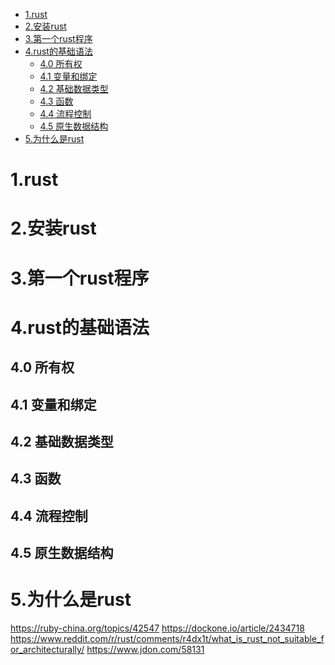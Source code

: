 
<!-- TOC -->

- [1.rust](#1rust)
- [2.安装rust](#2安装rust)
- [3.第一个rust程序](#3第一个rust程序)
- [4.rust的基础语法](#4rust的基础语法)
  - [4.0 所有权](#40-所有权)
  - [4.1 变量和绑定](#41-变量和绑定)
  - [4.2 基础数据类型](#42-基础数据类型)
  - [4.3 函数](#43-函数)
  - [4.4 流程控制](#44-流程控制)
  - [4.5 原生数据结构](#45-原生数据结构)
- [5.为什么是rust](#5为什么是rust)

<!-- /TOC -->

# 1.rust

# 2.安装rust

# 3.第一个rust程序

# 4.rust的基础语法

## 4.0 所有权

## 4.1 变量和绑定

## 4.2 基础数据类型

## 4.3 函数

## 4.4 流程控制

## 4.5 原生数据结构


# 5.为什么是rust




https://ruby-china.org/topics/42547
https://dockone.io/article/2434718
https://www.reddit.com/r/rust/comments/r4dx1t/what_is_rust_not_suitable_for_architecturally/
https://www.jdon.com/58131

